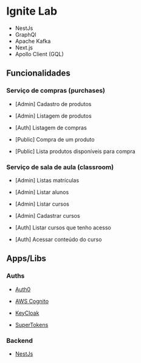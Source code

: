 # Ignite Lab

- NestJs
- GraphQl
- Apache Kafka
- Next.js
- Apollo Client (GQL)

## Funcionalidades

### Serviço de compras (purchases)

- [Admin] Cadastro de produtos
- [Admin] Listagem de produtos

- [Auth] Listagem de compras

- [Public] Compra de um produto
- [Public] Lista produtos disponíveis para compra

### Serviço de sala de aula (classroom)

- [Admin] Listas matrículas
- [Admin] Listar alunos
- [Admin] Listar cursos
- [Admin] Cadastrar cursos

- [Auth] Listar cursos que tenho acesso
- [Auth] Acessar conteúdo do curso

## Apps/Libs

### Auths

- [Auth0](https://auth0.com/?utm_source=google&utm_medium=cpc&utm_term=-g-auth0&pm=true&utm_campaign=latam-pt-brazil-brand-auth0&&utm_source=pt-google-dg&utm_campaign=latam-pt-brand-auth0&utm_medium=cpc&utm_term=g-auth0&gclid=CjwKCAjwrqqSBhBbEiwAlQeqGu4_X5gcWrycfcH56Y5kGO2eV4Exw9vjj20MU5r3n95rQ8Wm4aHtwxoCbtcQAvD_BwE)

- [AWS Cognito](https://aws.amazon.com/pt/free/?trk=c623d581-46f6-43a2-b227-cabbee9cd673&sc_channel=ps&sc_campaign=acquisition&sc_medium=ACQ-P|PS-GO|Brand|Desktop|SU|AWS|Core|BR|PT|Text&ef_id=CjwKCAjwrqqSBhBbEiwAlQeqGkxGzfgLBqC4ih14hxp3u7KFT-dEXIER6JpMsQ12qppeRTylC5UyVRoC-Q4QAvD_BwE:G:s&s_kwcid=AL!4422!3!561843094950!p!!g!!amazon%20aws&ef_id=CjwKCAjwrqqSBhBbEiwAlQeqGkxGzfgLBqC4ih14hxp3u7KFT-dEXIER6JpMsQ12qppeRTylC5UyVRoC-Q4QAvD_BwE:G:s&s_kwcid=AL!4422!3!561843094950!p!!g!!amazon%20aws&all-free-tier.sort-by=item.additionalFields.SortRank&all-free-tier.sort-order=asc&awsf.Free%20Tier%20Types=*all&awsf.Free%20Tier%20Categories=*all)

- [KeyCloak](https://www.keycloak.org)

- [SuperTokens](https://supertokens.com)

### Backend

- [NestJs](https://nestjs.com)